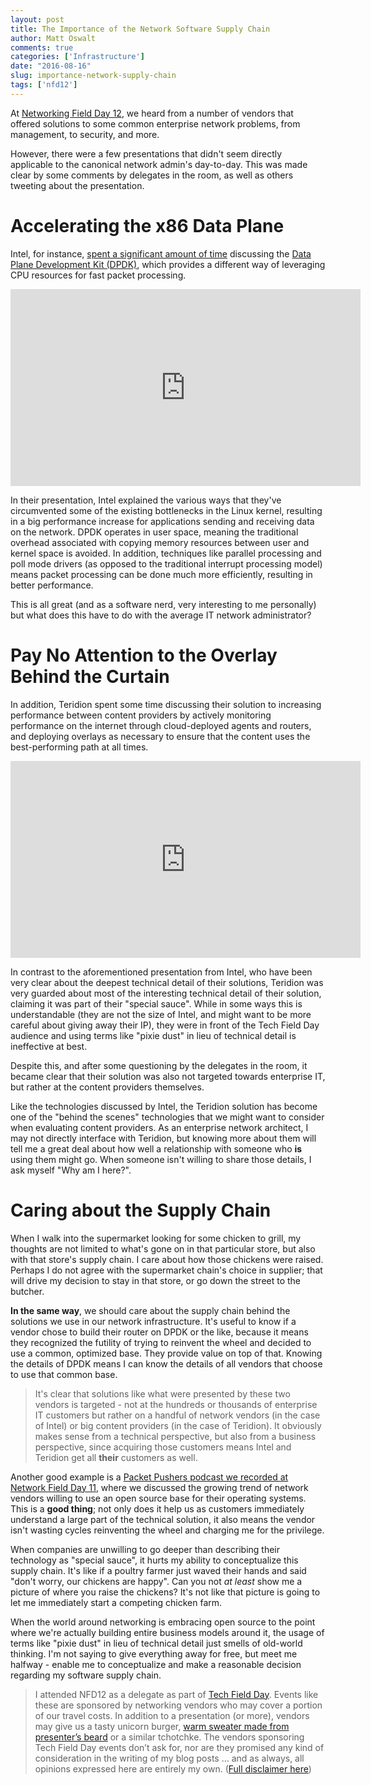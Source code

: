 ```yaml
---
layout: post
title: The Importance of the Network Software Supply Chain
author: Matt Oswalt
comments: true
categories: ['Infrastructure']
date: "2016-08-16"
slug: importance-network-supply-chain
tags: ['nfd12']
---
```



At [Networking Field Day 12](http://techfieldday.com/event/nfd12/), we heard from a number of vendors that offered solutions to some common enterprise network problems, from management, to security, and more. 

However, there were a few presentations that didn't seem directly applicable to the canonical network admin's day-to-day. This was made clear by some comments by delegates in the room, as well as others tweeting about the presentation.

# Accelerating the x86 Data Plane

Intel, for instance, [spent a significant amount of time](http://techfieldday.com/appearance/intel-presents-at-networking-field-day-12/) discussing the [Data Plane Development Kit (DPDK)](http://dpdk.org/), which provides a different way of leveraging CPU resources for fast packet processing.

<div style="text-align:center;"><iframe width="560" height="315" src="https://www.youtube.com/embed/t9AERPGqEvQ" frameborder="0" allowfullscreen></iframe></div>

In their presentation, Intel explained the various ways that they've circumvented some of the existing bottlenecks in the Linux kernel, resulting in a big performance increase for applications sending and receiving data on the network. DPDK operates in user space, meaning the traditional overhead associated with copying memory resources between user and kernel space is avoided. In addition, techniques like parallel processing and poll mode drivers (as opposed to the traditional interrupt processing model) means packet processing can be done much more efficiently, resulting in better performance.

This is all great (and as a software nerd, very interesting to me personally) but what does this have to do with the average IT network administrator?

# Pay No Attention to the Overlay Behind the Curtain

In addition, Teridion spent some time discussing their solution to increasing performance between content providers by actively monitoring performance on the internet through cloud-deployed agents and routers, and deploying overlays as necessary to ensure that the content uses the best-performing path at all times.

<div style="text-align:center;"><iframe width="560" height="315" src="https://www.youtube.com/embed/gkKrfT99ctI" frameborder="0" allowfullscreen></iframe></div>

In contrast to the aforementioned presentation from Intel, who have been very clear about the deepest technical detail of their solutions, Teridion was very guarded about most of the interesting technical detail of their solution, claiming it was part of their "special sauce". While in some ways this is understandable (they are not the size of Intel, and might want to be more careful about giving away their IP), they were in front of the Tech Field Day audience and using terms like "pixie dust" in lieu of technical detail is ineffective at best.

Despite this, and after some questioning by the delegates in the room, it became clear that their solution was also not targeted towards enterprise IT, but rather at the content providers themselves.

Like the technologies discussed by Intel, the Teridion solution has become one of the "behind the scenes" technologies that we might want to consider when evaluating content providers. As an enterprise network architect, I may not directly interface with Teridion, but knowing more about them will tell me a great deal about how well a relationship with someone who __is__ using them might go. When someone isn't willing to share those details, I ask myself "Why am I here?".

# Caring about the Supply Chain

When I walk into the supermarket looking for some chicken to grill, my thoughts are not limited to what's gone on in that particular store, but also with that store's supply chain. I care about how those chickens were raised. Perhaps I do not agree with the supermarket chain's choice in supplier; that will drive my decision to stay in that store, or go down the street to the butcher.

__In the same way__, we should care about the supply chain behind the solutions we use in our network infrastructure. It's useful to know if a vendor chose to build their router on DPDK or the like, because it means they recognized the futility of trying to reinvent the wheel and decided to use a common, optimized base. They provide value on top of that. Knowing the details of DPDK means I can know the details of all vendors that choose to use that common base.

> It's clear that solutions like what were presented by these two vendors is targeted - not at the hundreds or thousands of enterprise IT customers but rather on a handful of network vendors (in the case of Intel) or big content providers (in the case of Teridion). It obviously makes sense from a technical perspective, but also from a business perspective, since acquiring those customers means Intel and Teridion get all __their__ customers as well.

Another good example is a [Packet Pushers podcast we recorded at Network Field Day 11](https://www.youtube.com/watch?v=ufGolasNmak), where we discussed the growing trend of network vendors willing to use an open source base for their operating systems. This is a __good thing__; not only does it help us as customers immediately understand a large part of the technical solution, it also means the vendor isn't wasting cycles reinventing the wheel and charging me for the privilege.

When companies are unwilling to go deeper than describing their technology as "special sauce", it hurts my ability to conceptualize this supply chain. It's like if a poultry farmer just waved their hands and said "don't worry, our chickens are happy". Can you not _at least_ show me a picture of where you raise the chickens? It's not like that picture is going to let me immediately start a competing chicken farm.

When the world around networking is embracing open source to the point where we're actually building entire business models around it, the usage of terms like "pixie dust" in lieu of technical detail just smells of old-world thinking. I'm not saying to give everything away for free, but meet me halfway - enable me to conceptualize and make a reasonable decision regarding my software supply chain.

> I attended NFD12 as a delegate as part of [Tech Field Day](http://techfieldday.com/about/). Events like these are sponsored by networking vendors who may cover a portion of our travel costs. In addition to a presentation (or more), vendors may give us a tasty unicorn burger, [warm sweater made from presenter’s beard](http://www.youtube.com/watch?v=oQrJk9JzW8o) or a similar tchotchke. The vendors sponsoring Tech Field Day events don’t ask for, nor are they promised any kind of consideration in the writing of my blog posts … and as always, all opinions expressed here are entirely my own. ([Full disclaimer here](https://oswalt.dev/disclaimers/))
